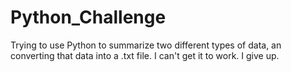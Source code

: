 # Python_Challenge
Trying to use Python to summarize two different types of data, an converting that data into a .txt file. I can't get it to work. I give up.
